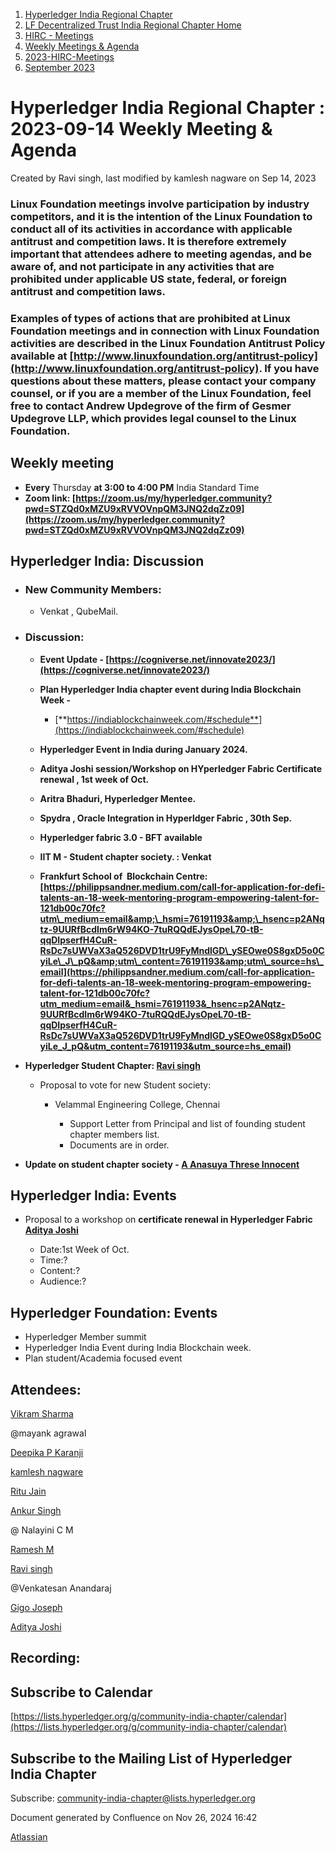 1. [Hyperledger India Regional Chapter](index.html)
2. [LF Decentralized Trust India Regional Chapter Home](LF-Decentralized-Trust-India-Regional-Chapter-Home_19169282.html)
3. [HIRC - Meetings](HIRC---Meetings_19169350.html)
4. [Weekly Meetings &amp; Agenda](19169352.html)
5. [2023-HIRC-Meetings](2023-HIRC-Meetings_19170487.html)
6. [September 2023](September-2023_19171257.html)

# Hyperledger India Regional Chapter : 2023-09-14 Weekly Meeting &amp; Agenda

Created by Ravi singh, last modified by kamlesh nagware on Sep 14, 2023

### **Linux Foundation meetings involve participation by industry competitors, and it is the intention of the Linux Foundation to conduct all of its activities in accordance with applicable antitrust and competition laws. It is therefore extremely important that attendees adhere to meeting agendas, and be aware of, and not participate in any activities that are prohibited under applicable US state, federal, or foreign antitrust and competition laws.**

### **Examples of types of actions that are prohibited at Linux Foundation meetings and in connection with Linux Foundation activities are described in the Linux Foundation Antitrust Policy available at [http://www.linuxfoundation.org/antitrust-policy](http://www.linuxfoundation.org/antitrust-policy). If you have questions about these matters, please contact your company counsel, or if you are a member of the Linux Foundation, feel free to contact Andrew Updegrove of the firm of Gesmer Updegrove LLP, which provides legal counsel to the Linux Foundation.**

## **Weekly meeting**

- **Every** Thursday **at 3:00 to 4:00 PM** India Standard Time
- **Zoom link: [https://zoom.us/my/hyperledger.community?pwd=STZQd0xMZU9xRVVOVnpQM3JNQ2dqZz09](https://zoom.us/my/hyperledger.community?pwd=STZQd0xMZU9xRVVOVnpQM3JNQ2dqZz09)**

## **Hyperledger India: Discussion**

- ### New Community Members:
  
  - Venkat , QubeMail.

<!--THE END-->

- ### **Discussion:**
  
  - **Event Update - [https://cogniverse.net/innovate2023/](https://cogniverse.net/innovate2023/)**
  - **Plan Hyperledger India chapter event during India Blockchain Week -** 
    
    - [**https://indiablockchainweek.com/#schedule**](https://indiablockchainweek.com/#schedule)
  - **Hyperledger Event in India during January 2024.**
  - **Aditya Joshi session/Workshop on HYperledger Fabric Certificate renewal , 1st week of Oct.** 
    
  - **Aritra Bhaduri, Hyperledger Mentee.**
  - **Spydra , Oracle Integration in Hyperldger Fabric , 30th Sep.**
  - **Hyperledger fabric 3.0 - BFT available**
  - **IIT M - Student chapter society. : Venkat**
  - **Frankfurt School of  Blockchain Centre: [https://philippsandner.medium.com/call-for-application-for-defi-talents-an-18-week-mentoring-program-empowering-talent-for-121db00c70fc?utm\_medium=email&amp;\_hsmi=76191193&amp;\_hsenc=p2ANqtz-9UURfBcdIm6rW94KO-7tuRQQdEJysOpeL70-tB-qqDIpserfH4CuR-RsDc7sUWVaX3aQ526DVD1trU9FyMndlGD\_ySEOwe0S8gxD5o0CyiLe\_J\_pQ&amp;utm\_content=76191193&amp;utm\_source=hs\_email](https://philippsandner.medium.com/call-for-application-for-defi-talents-an-18-week-mentoring-program-empowering-talent-for-121db00c70fc?utm_medium=email&_hsmi=76191193&_hsenc=p2ANqtz-9UURfBcdIm6rW94KO-7tuRQQdEJysOpeL70-tB-qqDIpserfH4CuR-RsDc7sUWVaX3aQ526DVD1trU9FyMndlGD_ySEOwe0S8gxD5o0CyiLe_J_pQ&utm_content=76191193&utm_source=hs_email)**
- **Hyperledger Student Chapter: [Ravi singh](https://lf-hyperledger.atlassian.net/wiki/people/6207b125f5d29a0068fd3a32?ref=confluence)** 
  
  - Proposal to vote for new Student society:
    
    - Velammal Engineering College, Chennai
      
      - Support Letter from Principal and list of founding student chapter members list.
      - Documents are in order.
- **Update on student chapter society - [A Anasuya Threse Innocent](https://lf-hyperledger.atlassian.net/wiki/people/712020:661aa2f0-0e5a-4e8d-b57b-de10204ea99b?ref=confluence)**

## **Hyperledger India: Events**

- Proposal to a workshop on **certificate renewal in Hyperledger Fabric [Aditya Joshi](https://lf-hyperledger.atlassian.net/wiki/people/5a5129ceb12c7029722bbcac?ref=confluence)** 
  
  - Date:1st Week of Oct.
  - Time:?
  - Content:?
  - Audience:?

## **Hyperledger Foundation: Events**

- Hyperledger Member summit
- Hyperledger India Event during India Blockchain week.
- Plan student/Academia focused event

## Attendees:

[Vikram Sharma](https://lf-hyperledger.atlassian.net/wiki/people/712020:8ac96720-4e35-4aaa-a882-c585f41e461d?ref=confluence) 

@mayank agrawal 

[Deepika P Karanji](https://lf-hyperledger.atlassian.net/wiki/people/712020:34119971-4220-42fd-b14f-cf9dee0205ef?ref=confluence) 

[kamlesh nagware](https://lf-hyperledger.atlassian.net/wiki/people/557058:8e1fc425-f938-4b39-ad13-9cd8b0ddde52?ref=confluence) 

[Ritu Jain](https://lf-hyperledger.atlassian.net/wiki/people/557058:5c9c59c5-fd5d-49e5-9535-364abb623584?ref=confluence) 

[Ankur Singh](https://lf-hyperledger.atlassian.net/wiki/people/712020:1ab3b0f5-2325-4fa6-b3cb-7bfafc8385b5?ref=confluence) 

@ Nalayini C M 

[Ramesh M](https://lf-hyperledger.atlassian.net/wiki/people/5dffa51885a8c90ecac82cd5?ref=confluence) 

[Ravi singh](https://lf-hyperledger.atlassian.net/wiki/people/6207b125f5d29a0068fd3a32?ref=confluence) 

@Venkatesan Anandaraj 

[Gigo Joseph](https://lf-hyperledger.atlassian.net/wiki/people/70121:2ace4f14-febd-4d9c-aecb-38f7359ebbf9?ref=confluence) 

[Aditya Joshi](https://lf-hyperledger.atlassian.net/wiki/people/5a5129ceb12c7029722bbcac?ref=confluence) 

## Recording:

## Subscribe to Calendar

[https://lists.hyperledger.org/g/community-india-chapter/calendar](https://lists.hyperledger.org/g/community-india-chapter/calendar)

## Subscribe to the Mailing List of Hyperledger India Chapter

Subscribe: [community-india-chapter@lists.hyperledger.org](mailto:community-india-chapter@lists.hyperledger.org)

Document generated by Confluence on Nov 26, 2024 16:42

[Atlassian](http://www.atlassian.com/)

